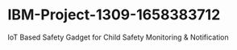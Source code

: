 # IBM-Project-1309-1658383712
IoT Based Safety Gadget for Child Safety Monitoring &amp; Notification
